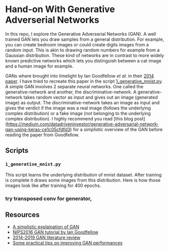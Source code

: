 # Hand-on With Generative Adverserial Networks

In this repo, I explore the Generative Adverserial Networks (GAN). A well trained
GAN lets you draw samples from a general distribution. For example, you can create
bedroom images or could create digits images from a random input.
This is akin to drawing random numbers for example from a Gaussian distribution.
These kind of networks
are in contrast to more widely known predictive networks which lets you distinguish
between a cat image and a human image for example.

GANs where brought into limelight by Ian Goodfellow *et al.* in their [2014 paper](https://arxiv.org/pdf/1406.2661.pdf). I have tried to recreate this paper in
the script [1_generative_mnist.py](1_generative_mnist.py). A simple GAN involves
2 separate neural networks. One called the generative-network and another, the discriminative-network.
A generative-network takes random vector as input and gives out an image (generated image)
as output. The discriminative-network takes an image as input and gives the verdict
if the image was a real image (follows the underlying complex distribution) or a fake image (not belonging to the
underlying complex distribution). I highly recommend you read [this blog post] (https://medium.com/datadriveninvestor/generative-adversarial-network-gan-using-keras-ce1c05cfdfd3)
 for a simplistic overview of the GAN before reading the paper from Goodfellow.



## Scripts
### `1_generative_mnist.py`
This script learns the underlying distribution of mnist dataset. After training is
complete it draws some images from this distribution. Here is how those images look like
after training for 400 epochs.

### try transposed conv for generator, 


## Resources
- [A simplistic explaination of GAN](https://medium.com/datadriveninvestor/generative-adversarial-network-gan-using-keras-ce1c05cfdfd3)
- [NIPS2016 GAN tutorial by Ian Goodfellow](https://www.youtube.com/watch?v=AJVyzd0rqdc)
- [2014-2019 GAN literature review](https://machinelearningmastery.com/impressive-applications-of-generative-adversarial-networks/)
- [Some practical tips on improving GAN performances](https://github.com/soumith/ganhacks)
